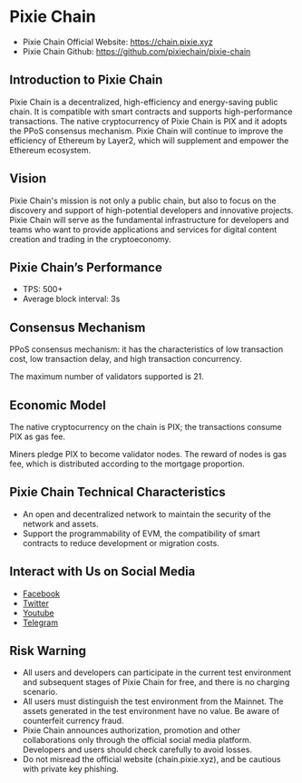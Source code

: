 # Pixie Chain

- Pixie Chain Official Website: https://chain.pixie.xyz
- Pixie Chain Github: https://github.com/pixiechain/pixie-chain

## Introduction to Pixie Chain
Pixie Chain is a decentralized, high-efficiency and energy-saving public chain. It is compatible with smart contracts and supports high-performance transactions. The native cryptocurrency of Pixie Chain is PIX and it adopts the PPoS consensus mechanism. Pixie Chain will continue to improve the efficiency of Ethereum by Layer2, which will supplement and empower the Ethereum ecosystem.

## Vision
Pixie Chain's mission is not only a public chain, but also to focus on the discovery and support of high-potential developers and innovative projects. Pixie Chain will serve as the fundamental infrastructure for developers and teams who want to provide applications and services for digital content creation and trading in the cryptoeconomy.

## Pixie Chain’s Performance
- TPS: 500+
- Average block interval: 3s

## Consensus Mechanism
PPoS consensus mechanism: it has the characteristics of low transaction cost, low transaction delay, and high transaction concurrency.

The maximum number of validators supported is 21.

## Economic Model 
The native cryptocurrency on the chain is PIX; the transactions consume PIX as gas fee.

Miners pledge PIX to become validator nodes. The reward of nodes is gas fee, which is distributed according to the mortgage proportion. 

## Pixie Chain Technical Characteristics
- An open and decentralized network to maintain the security of the network and assets.
- Support the programmability of EVM, the compatibility of smart contracts to reduce development or migration costs.

## Interact with Us on Social Media
- [Facebook](https://www.facebook.com/Pixie-102062365542011)
- [Twitter](https://twitter.com/PixieApp)
- [Youtube](https://www.youtube.com/channel/UCDb6btQSzsGEGG_UtGDrTJQ)
- [Telegram](https://t.me/Pixiegroup)

## Risk Warning
- All users and developers can participate in the current test environment and subsequent stages of Pixie Chain for free, and there is no charging scenario.
- All users must distinguish the test environment from the Mainnet. The assets generated in the test environment have no value. Be aware of counterfeit currency fraud.
- Pixie Chain announces authorization, promotion and other collaborations only through the official social media platform. Developers and users should check carefully to avoid losses.
- Do not misread the official website (chain.pixie.xyz), and be cautious with private key phishing.
